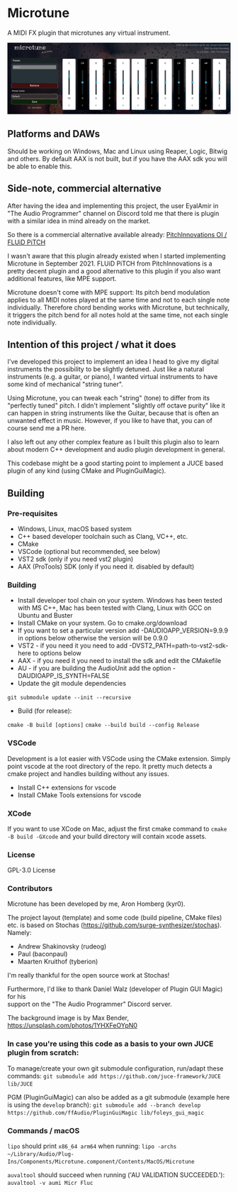 # Microtune

A MIDI FX plugin that microtunes any virtual instrument.

<img src="Microtune_1_3_8.png" />

## Platforms and DAWs
Should be working on Windows, Mac and Linux using Reaper, Logic, Bitwig and others.
By default AAX is not built, but if you have the AAX sdk you will be able to enable this.

## Side-note, commercial alternative
After having the idea and implementing this project, the user EyalAmir in "The Audio Programmer" channel on Discord
told me that there is plugin with a similar idea in mind already on the market. 

So there is a commercial alternative available already: [PitchInnovations OI / FLUiD PiTCH](https://www.pitchinnovations.com/home/oi/)

I wasn't aware that this plugin already existed when I started implementing Microtune in September 2021. 
FLUiD PiTCH from PitchInnovations is a pretty decent plugin and a good alternative to this plugin if you also 
want additional features, like MPE support.

Microtune doesn't come with MPE support: Its pitch bend modulation applies to all MIDI notes played at the same time
and not to each single note individually. Therefore chord bending works with Microtune, but technically, it triggers 
the pitch bend for all notes hold at the same time, not each single note individually.

## Intention of this project / what it does
I've developed this project to implement an idea I head to give my digital instruments the possibility to be slightly detuned.
Just like a natural instruments (e.g. a guitar, or piano), I wanted virtual instruments to have some kind of mechanical "string tuner".

Using Microtune, you can tweak each "string" (tone) to differ from its "perfectly tuned" pitch. 
I didn't implement "slightly off octave purity" like it can happen in string instruments like the Guitar, 
because that is often an unwanted effect in music. However, if you like to have that, you can of course send me a PR here.

I also left out any other complex feature as I built this plugin also to learn about modern C++ development
and audio plugin development in general.

This codebase might be a good starting point to implement a JUCE based plugin of any kind (using CMake and PluginGuiMagic).

## Building
### Pre-requisites
- Windows, Linux, macOS based system
- C++ based developer toolchain such as Clang, VC++, etc.
- CMake
- VSCode (optional but recommended, see below)
- VST2 sdk (only if you need vst2 plugin)
- AAX (ProTools) SDK (only if you need it. disabled by default)

### Building
- Install developer tool chain on your system. Windows has been tested with MS C++, Mac has been tested with Clang, Linux with GCC on Ubuntu and Buster
- Install CMake on your system. Go to cmake.org/download
- If you want to set a particular version add -DAUDIOAPP_VERSION=9.9.9 in options below otherwise the version will be 0.9.0 
- VST2 - if you need it you need to add -DVST2_PATH=path-to-vst2-sdk-here to options below
- AAX - if you need it you need to install the sdk and edit the CMakefile
- AU - if you are building the AudioUnit add the option -DAUDIOAPP_IS_SYNTH=FALSE
- Update the git module dependencies

`git submodule update --init --recursive`

- Build (for release):

`cmake -B build [options]`
`cmake --build build --config Release`

### VSCode
Development is a lot easier with VSCode using the CMake extension. Simply point vscode at the root directory of the repo. It pretty much detects a cmake project and handles building without any issues.
- Install C++ extensions for vscode
- Install CMake Tools extensions for vscode

### XCode
If you want to use XCode on Mac, adjust the first cmake command to `cmake -B build -GXcode` and your build directory will contain xcode assets.

### License

GPL-3.0 License

### Contributors

Microtune has been developed by me, Aron Homberg (kyr0).

The project layout (template) and some code (build pipeline, CMake files) etc. is based on Stochas (https://github.com/surge-synthesizer/stochas).
Namely:

- Andrew Shakinovsky (rudeog)
- Paul (baconpaul)
- Maarten Kruithof (tyberion)

I'm really thankful for the open source work at Stochas!

Furthermore, I'd like to thank Daniel Walz (developer of Plugin GUI Magic) for his  
support on the "The Audio Programmer" Discord server.

The background image is by Max Bender, https://unsplash.com/photos/1YHXFeOYpN0

### In case you're using this code as a basis to your own JUCE plugin from scratch:

To manage/create your own git submodule configuration, run/adapt these commands:
`git submodule add https://github.com/juce-framework/JUCE lib/JUCE`

PGM (PluginGuiMagic) can also be added as a git submodule (example here is using the `develop` branch):
`git submodule add --branch develop https://github.com/ffAudio/PluginGuiMagic lib/foleys_gui_magic`

### Commands / macOS

`lipo` should print `x86_64 arm64` when running:
`lipo -archs ~/Library/Audio/Plug-Ins/Components/Microtune.component/Contents/MacOS/Microtune`

`auvaltool` should succeed when running ('AU VALIDATION SUCCEEDED.'):
`auvaltool -v aumi Micr Fluc`
